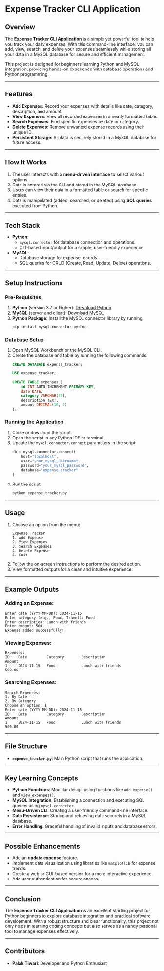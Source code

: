 # Expense Tracker CLI Application

## **Overview**
The **Expense Tracker CLI Application** is a simple yet powerful tool to help you track your daily expenses. With this command-line interface, you can add, view, search, and delete your expenses seamlessly while storing all your data in a MySQL database for secure and efficient management.

This project is designed for beginners learning Python and MySQL integration, providing hands-on experience with database operations and Python programming.

---

## **Features**
- **Add Expenses**: Record your expenses with details like date, category, description, and amount.
- **View Expenses**: View all recorded expenses in a neatly formatted table.
- **Search Expenses**: Find specific expenses by date or category.
- **Delete Expenses**: Remove unwanted expense records using their unique ID.
- **Persistent Storage**: All data is securely stored in a MySQL database for future access.

---

## **How It Works**
1. The user interacts with a **menu-driven interface** to select various options.
2. Data is entered via the CLI and stored in the MySQL database.
3. Users can view their data in a formatted table or search for specific entries.
4. Data is manipulated (added, searched, or deleted) using **SQL queries** executed from Python.

---

## **Tech Stack**
- **Python**:
  - `mysql.connector` for database connection and operations.
  - CLI-based input/output for a simple, user-friendly experience.
- **MySQL**:
  - Database storage for expense records.
  - SQL queries for CRUD (Create, Read, Update, Delete) operations.

---

## **Setup Instructions**

### **Pre-Requisites**
1. **Python** (version 3.7 or higher): [Download Python](https://www.python.org/downloads/)
2. **MySQL** (server and client): [Download MySQL](https://dev.mysql.com/downloads/)
3. **Python Package**: Install the MySQL connector library by running:
   ```bash
   pip install mysql-connector-python
   ```

### **Database Setup**
1. Open MySQL Workbench or the MySQL CLI.
2. Create the database and table by running the following commands:
   ```sql
   CREATE DATABASE expense_tracker;

   USE expense_tracker;

   CREATE TABLE expenses (
       id INT AUTO_INCREMENT PRIMARY KEY,
       date DATE,
       category VARCHAR(50),
       description TEXT,
       amount DECIMAL(10, 2)
   );
   ```

### **Running the Application**
1. Clone or download the script.
2. Open the script in any Python IDE or terminal.
3. Update the `mysql.connector.connect` parameters in the script:
   ```python
   db = mysql.connector.connect(
       host="localhost",
       user="your_mysql_username",
       password="your_mysql_password",
       database="expense_tracker"
   )
   ```
4. Run the script:
   ```bash
   python expense_tracker.py
   ```

---

## **Usage**
1. Choose an option from the menu:
   ```
   Expense Tracker
   1. Add Expense
   2. View Expenses
   3. Search Expenses
   4. Delete Expense
   5. Exit
   ```
2. Follow the on-screen instructions to perform the desired action.
3. View formatted outputs for a clean and intuitive experience.

---

## **Example Outputs**
### Adding an Expense:
```
Enter date (YYYY-MM-DD): 2024-11-15
Enter category (e.g., Food, Travel): Food
Enter description: Lunch with friends
Enter amount: 500
Expense added successfully!
```

### Viewing Expenses:
```
Expenses:
ID    Date         Category        Description                    Amount
1     2024-11-15   Food            Lunch with friends             500.00
```

### Searching Expenses:
```
Search Expenses:
1. By Date
2. By Category
Choose an option: 1
Enter date (YYYY-MM-DD): 2024-11-15
ID    Date         Category        Description                    Amount
1     2024-11-15   Food            Lunch with friends             500.00
```

---

## **File Structure**
- **`expense_tracker.py`**: Main Python script that runs the application.

---

## **Key Learning Concepts**
- **Python Functions**: Modular design using functions like `add_expense()` and `view_expenses()`.
- **MySQL Integration**: Establishing a connection and executing SQL queries using `mysql.connector`.
- **Menu-Driven CLI**: Creating a user-friendly command-line interface.
- **Data Persistence**: Storing and retrieving data securely in a MySQL database.
- **Error Handling**: Graceful handling of invalid inputs and database errors.

---

## **Possible Enhancements**
- Add an **update expense** feature.
- Implement data visualization using libraries like `matplotlib` for expense trends.
- Create a web or GUI-based version for a more interactive experience.
- Add user authentication for secure access.

---

## **Conclusion**
The **Expense Tracker CLI Application** is an excellent starting project for Python beginners to explore database integration and practical software development. With a robust structure and clear functionality, this project not only helps in learning coding concepts but also serves as a handy personal tool to manage expenses effectively.

---

## **Contributors**
- **Palak Tiwari**: Developer and Python Enthusiast
